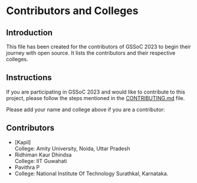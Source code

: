 # Contributors and Colleges

## Introduction

This file has been created for the contributors of GSSoC 2023 to begin their journey with open source. It lists the contributors and their respective colleges.

## Instructions

If you are participating in GSSoC 2023 and would like to contribute to this project, please follow the steps mentioned in the [CONTRIBUTING.md](CONTRIBUTING.md) file.

Please add your name and college above if you are a contributor:

## Contributors

- [Kapil] \
  College: Amity University, Noida, Uttar Pradesh
- Ridhiman Kaur Dhindsa \
  College: IIT Guwahati
- Pavithra P
- College: National Institute Of Technology Surathkal, Karnataka.
